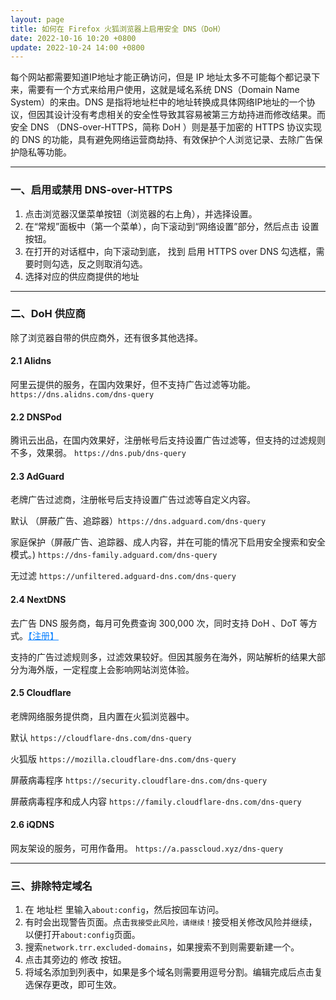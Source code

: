 ```yaml
---
layout: page
title: 如何在 Firefox 火狐浏览器上启用安全 DNS（DoH）
date: 2022-10-16 10:20 +0800
update: 2022-10-24 14:00 +0800
---
```


每个网站都需要知道IP地址才能正确访问，但是 IP 地址太多不可能每个都记录下来，需要有一个方式来给用户使用，这就是域名系统 DNS（Domain Name System）的来由。DNS 是指将地址栏中的地址转换成具体网络IP地址的一个协议，但因其设计没有考虑相关的安全性导致其容易被第三方劫持进而修改结果。而安全 DNS （DNS-over-HTTPS，简称 DoH ）则是基于加密的 HTTPS 协议实现的 DNS 的功能，具有避免网络运营商劫持、有效保护个人浏览记录、去除广告保护隐私等功能。

------

### 一、启用或禁用 DNS-over-HTTPS

1. 点击浏览器汉堡菜单按钮（浏览器的右上角），并选择设置。
2. 在“常规”面板中（第一个菜单），向下滚动到“网络设置”部分，然后点击 设置 按钮。
3. 在打开的对话框中，向下滚动到底， 找到 启用 HTTPS over DNS 勾选框，需要时则勾选，反之则取消勾选。
4. 选择对应的供应商提供的地址

------

### 二、DoH 供应商

除了浏览器自带的供应商外，还有很多其他选择。

#### 2.1 Alidns

阿里云提供的服务，在国内效果好，但不支持广告过滤等功能。 ```https://dns.alidns.com/dns-query```

#### 2.2 DNSPod

腾讯云出品，在国内效果好，注册帐号后支持设置广告过滤等，但支持的过滤规则不多，效果弱。 ```https://dns.pub/dns-query```

#### 2.3 AdGuard

老牌广告过滤商，注册帐号后支持设置广告过滤等自定义内容。

默认 （屏蔽广告、追踪器）```https://dns.adguard.com/dns-query```

家庭保护（屏蔽广告、追踪器、成人内容，并在可能的情况下启用安全搜索和安全模式。) ```https://dns-family.adguard.com/dns-query```

无过滤 ```https://unfiltered.adguard-dns.com/dns-query```

#### 2.4 NextDNS

去广告 DNS 服务商，每月可免费查询 300,000 次，同时支持 DoH 、DoT 等方式。<a href="https://ypingcn.com/go/out?r=nextdns" target="_blank" rel="noopener nofollow" style="color: #0c82ff;" title="NextDns">【注册】</a>

支持的广告过滤规则多，过滤效果较好。但因其服务在海外，网站解析的结果大部分为海外版，一定程度上会影响网站浏览体验。

#### 2.5 Cloudflare

老牌网络服务提供商，且内置在火狐浏览器中。

默认 ```https://cloudflare-dns.com/dns-query```

火狐版 ```https://mozilla.cloudflare-dns.com/dns-query```

屏蔽病毒程序 ```https://security.cloudflare-dns.com/dns-query```

屏蔽病毒程序和成人内容 ```https://family.cloudflare-dns.com/dns-query```

#### 2.6 iQDNS

网友架设的服务，可用作备用。 ```https://a.passcloud.xyz/dns-query```

------

### 三、排除特定域名

1. 在 地址栏 里输入```about:config```，然后按回车访问。
2. 有时会出现警告页面。点击```我接受此风险，请继续！```接受相关修改风险并继续，以便打开```about:config```页面。
3. 搜索```network.trr.excluded-domains```，如果搜索不到则需要新建一个。
4. 点击其旁边的 修改 按钮。
5. 将域名添加到列表中，如果是多个域名则需要用逗号分割。编辑完成后点击复选保存更改，即可生效。 
